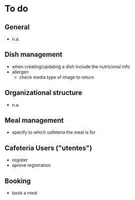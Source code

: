 # To do

## General

- n.a.

## Dish management

- when creating/updating a dish include the nutricional info
- allergen
	- check media type of image to return

## Organizational structure

- n.a.

## Meal management

- specify to which cafeteria the meal is for

## Cafeteria Users ("utentes")

- register
- aprove registration

## Booking

- book a meal